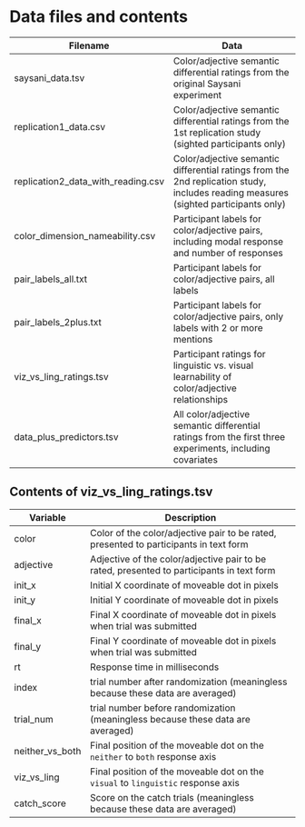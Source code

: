 # Data files and contents

| Filename | Data |
|---|---|
| saysani_data.tsv | Color/adjective semantic differential ratings from the original Saysani experiment |
| replication1_data.csv | Color/adjective semantic differential ratings from the 1st replication study (sighted participants only) |
| replication2_data_with_reading.csv | Color/adjective semantic differential ratings from the 2nd replication study, includes reading measures (sighted participants only) |
| color_dimension_nameability.csv | Participant labels for color/adjective pairs, including modal response and number of responses |
| pair_labels_all.txt | Participant labels for color/adjective pairs, all labels |
| pair_labels_2plus.txt | Participant labels for color/adjective pairs, only labels with 2 or more mentions |
| viz_vs_ling_ratings.tsv | Participant ratings for linguistic vs. visual learnability of color/adjective relationships |
| data_plus_predictors.tsv | All color/adjective semantic differential ratings from the first three experiments, including covariates |

## Contents of viz_vs_ling_ratings.tsv
| Variable | Description |
|---|---|
| color | Color of the color/adjective pair to be rated, presented to participants in text form |
| adjective | Adjective of the color/adjective pair to be rated, presented to participants in text form |
| init_x | Initial X coordinate of moveable dot in pixels |
| init_y | Initial Y coordinate of moveable dot in pixels |
| final_x | Final X coordinate of moveable dot in pixels when trial was submitted |
| final_y | Final Y coordinate of moveable dot in pixels when trial was submitted |
| rt | Response time in milliseconds |
| index | trial number after randomization (meaningless because these data are averaged) |
| trial_num | trial number before randomization (meaningless because these data are averaged) |
| neither_vs_both | Final position of the moveable dot on the `neither` to `both` response axis |
| viz_vs_ling | Final position of the moveable dot on the `visual` to `linguistic` response axis |
| catch_score | Score on the catch trials (meaningless because these data are averaged) |